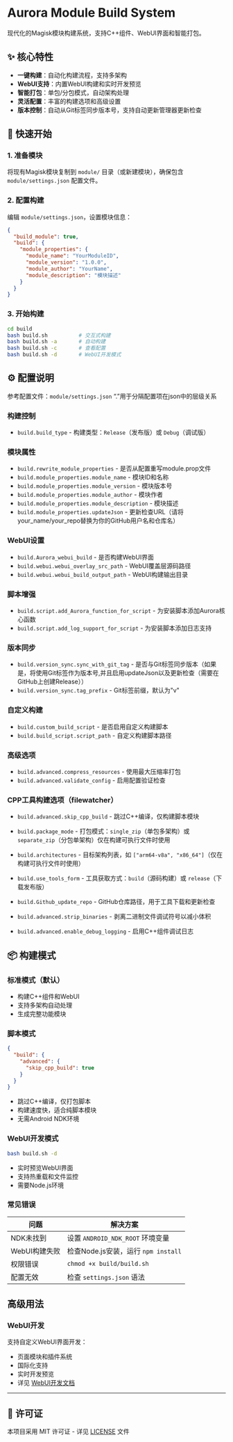 # Aurora Module Build System

现代化的Magisk模块构建系统，支持C++组件、WebUI界面和智能打包。

## ✨ 核心特性

- **一键构建**：自动化构建流程，支持多架构
- **WebUI支持**：内置WebUI构建和实时开发预览
- **智能打包**：单包/分包模式，自动架构处理
- **灵活配置**：丰富的构建选项和高级设置
- **版本控制**：自动从Git标签同步版本号，支持自动更新管理器更新检查

## 🚀 快速开始

### 1. 准备模块
将现有Magisk模块复制到 `module/` 目录（或新建模块），确保包含 `module/settings.json` 配置文件。

### 2. 配置构建
编辑 `module/settings.json`，设置模块信息：
```json
{
  "build_module": true,
  "build": {
    "module_properties": {
      "module_name": "YourModuleID",
      "module_version": "1.0.0",
      "module_author": "YourName",
      "module_description": "模块描述"
    }
  }
}
```

### 3. 开始构建
```bash
cd build
bash build.sh          # 交互式构建
bash build.sh -a       # 自动构建
bash build.sh -c       # 查看配置
bash build.sh -d       # WebUI开发模式
```

## ⚙️ 配置说明

参考配置文件：`module/settings.json`
“.”用于分隔配置项在json中的层级关系

### 构建控制
- `build.build_type` - 构建类型：`Release`（发布版）或 `Debug`（调试版）

### 模块属性
- `build.rewrite_module_properties` - 是否从配置重写module.prop文件
- `build.module_properties.module_name` - 模块ID和名称
- `build.module_properties.module_version` - 模块版本号
- `build.module_properties.module_author` - 模块作者
- `build.module_properties.module_description` - 模块描述
- `build.module_properties.updateJson` - 更新检查URL（请将your_name/your_repo替换为你的GitHub用户名和仓库名）

### WebUI设置
- `build.Aurora_webui_build` - 是否构建WebUI界面
- `build.webui.webui_overlay_src_path` - WebUI覆盖层源码路径
- `build.webui.webui_build_output_path` - WebUI构建输出目录

### 脚本增强
- `build.script.add_Aurora_function_for_script` - 为安装脚本添加Aurora核心函数
- `build.script.add_log_support_for_script` - 为安装脚本添加日志支持

### 版本同步
- `build.version_sync.sync_with_git_tag` - 是否与Git标签同步版本（如果是，将使用Git标签作为版本号,并且启用updateJson以及更新检查（需要在GitHub上创建Release））
- `build.version_sync.tag_prefix` - Git标签前缀，默认为"v"

### 自定义构建
- `build.custom_build_script` - 是否启用自定义构建脚本
- `build.build_script.script_path` - 自定义构建脚本路径

### 高级选项
- `build.advanced.compress_resources` - 使用最大压缩率打包
- `build.advanced.validate_config` - 启用配置验证检查

### CPP工具构建选项（filewatcher）
- `build.advanced.skip_cpp_build` - 跳过C++编译，仅构建脚本模块

- `build.package_mode` - 打包模式：`single_zip`（单包多架构）或 `separate_zip`（分包单架构）仅在构建可执行文件时使用
- `build.architectures` - 目标架构列表，如 `["arm64-v8a", "x86_64"]`（仅在构建可执行文件时使用）
- `build.use_tools_form` - 工具获取方式：`build`（源码构建）或 `release`（下载发布版）
- `build.Github_update_repo` - GitHub仓库路径，用于工具下载和更新检查

- `build.advanced.strip_binaries` - 剥离二进制文件调试符号以减小体积
- `build.advanced.enable_debug_logging` - 启用C++组件调试日志

## 📦 构建模式

### 标准模式（默认）
- 构建C++组件和WebUI
- 支持多架构自动处理
- 生成完整功能模块

### 脚本模式
```json
{
  "build": {
    "advanced": {
      "skip_cpp_build": true
    }
  }
}
```
- 跳过C++编译，仅打包脚本
- 构建速度快，适合纯脚本模块
- 无需Android NDK环境

### WebUI开发模式
```bash
bash build.sh -d
```
- 实时预览WebUI界面
- 支持热重载和文件监控
- 需要Node.js环境

### 常见错误

| 问题 | 解决方案 |
|------|----------|
| NDK未找到 | 设置 `ANDROID_NDK_ROOT` 环境变量 |
| WebUI构建失败 | 检查Node.js安装，运行 `npm install` |
| 权限错误 | `chmod +x build/build.sh` |
| 配置无效 | 检查 `settings.json` 语法 |

## 高级用法

### WebUI开发

支持自定义WebUI界面开发：
- 页面模块和插件系统
- 国际化支持
- 实时开发预览
- 详见 [WebUI开发文档](webui/docs/develop.md)

---

## 📄 许可证

本项目采用 MIT 许可证 - 详见 [LICENSE](LICENSE) 文件
